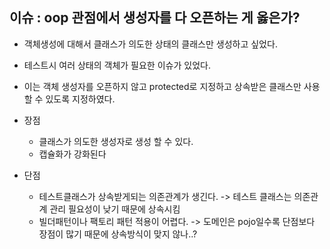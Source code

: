 
## 이슈 : oop 관점에서 생성자를 다 오픈하는 게 옳은가?

- 객체생성에 대해서 클래스가 의도한 상태의 클래스만 생성하고 싶었다.
- 테스트시 여러 상태의 객체가 필요한 이슈가 있었다.
- 이는 객체 생성자를 오픈하지 않고 protected로 지정하고 상속받은 클래스만 사용할 수 있도록 지정하였다.

- 장점 
  - 클래스가 의도한 생성자로 생성 할 수 있다.
  - 캡슐화가 강화된다
- 단점
  - 테스트클래스가 상속받게되는 의존관계가 생긴다. -> 테스트 클래스는 의존관계 관리 필요성이 낮기 때문에 상속시킴
  - 빌더패턴이나 팩토리 패턴 적용이 어렵다. -> 도메인은 pojo일수록 단점보다 장점이 많기 때문에 상속방식이 맞지 않나..?

